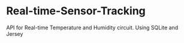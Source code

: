 # Real-time-Sensor-Tracking
API for Real-time Temperature and Humidity circuit.
Using SQLite and Jersey
